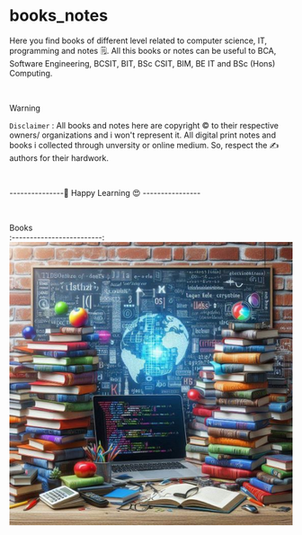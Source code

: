 # books_notes
Here you find books of different level related to computer science, IT, programming and notes 🗒. All this books or notes can be useful to BCA, Software Engineering, BCSIT, BIT,  BSc CSIT, BIM, BE IT and BSc (Hons) Computing.

<br>

> [!WARNING]
> `Disclaimer` : All books and notes here are copyright ©️ to their respective owners/ organizations and i won't represent it. All digital print notes and books i collected through unversity or online medium. So, respect the ✍ authors for their hardwork.

<br>

---------------📙 Happy Learning 😍 ----------------

<br>

Books             
:-------------------------:
![books](https://raw.githubusercontent.com/diveshthapa/books_notes/main/booksnotes.jpg)
